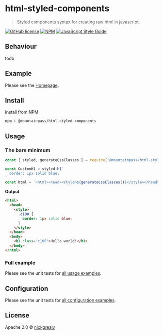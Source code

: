 # html-styled-components

> Styled components syntax for creating raw html in javascript.

[![GitHub license](https://img.shields.io/github/license/mountain-pass/html-styled-components)](https://github.com/mountain-pass/html-styled-components/blob/master/LICENSE)
[![NPM](https://img.shields.io/npm/v/@mountainpass/html-styled-components.svg)](https://www.npmjs.com/package/@mountainpass/html-styled-components)
[![JavaScript Style Guide](https://img.shields.io/badge/code_style-standard-brightgreen.svg)](https://standardjs.com)

## Behaviour

todo

## Example

Please see the [Homepage](https://mountain-pass.github.io/html-styled-components/).

## Install

Install from NPM

```bash
npm i @mountainpass/html-styled-components
```

## Usage

### The bare minimum

```js
const { styled, generateCssClasses } = require('@mountainpass/html-styled-compoennts').newInstance()

const CustomH1 = styled.h1`
  border: 1px solid blue;
`
const html = `<html><head><style>${generateCssClasses()}</style></head><body>${CustomH1('Hello world!')}</body></html>`
```

**Output**

```html
<html>
  <head>
    <style>
      .c100 {
        border: 1px solid blue;
      }
    </style>
  </head>
  <body>
    <h1 class="c100">Hello world!</h1>
  </body>
</html>
```

### Full example

Please see the unit tests for [all usage examples](src/index.test.ts).

## Configuration

Please see the unit tests for [all configuration examples](src/index.test.ts).

## License

Apache 2.0 © [nickgrealy](https://github.com/nickgrealy)
